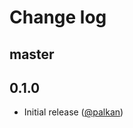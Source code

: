 # Change log

## master

## 0.1.0

- Initial release ([@palkan][])

[@palkan]: https://github.com/palkan
